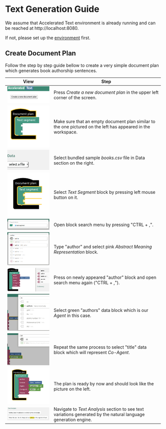 # Text Generation Guide

We assume that Accelerated Text environment is already running and can be reached at http://localhost:8080.

If not, please set up the [environment](environment.md) first.

## Create Document Plan

Follow the step by step guide bellow to create a very simple document plan which generates book authorship sentences.

| View | Step |
| ------ | ------ |
| <img src="assets/create-plan.png" width="300"/> | Press _Create a new document plan_ in the upper left corner of the screen. |
| <img src="assets/empty-doc-plan.png" width="200"/> | Make sure that an empty document plan similar to the one pictured on the left has appeared in the workspace. |
| <img src="assets/csv-file-selection.png" width="200"/> | Select bundled sample _books.csv_ file in Data section on the right. |
| <img src="assets/text-segment.png" width="200"/> | Select _Text Segment_ block by pressing left mouse button on it. |
| <img src="assets/quick-menu.png" width="300"/> | Open block search menu by pressing "CTRL + ,". |
| <img src="assets/author-amr-block-search.png" width="300"/> | Type "author" and select pink _Abstract Meaning Representation_ block. |
| <img src="assets/amr.png" width="300"/> | Press on newly appeared "author" block and open search menu again ("CTRL + ,"). |
| <img src="assets/search-authors.png" width="300"/> | Select green "authors" data block which is our _Agent_ in this case. |
| <img src="assets/search-title.png" width="300"/> | Repeat the same process to select "title" data block which will represent _Co-Agent_. |
| <img src="assets/complete-plan.png" width="300"/> | The plan is ready by now and should look like the picture on the left. |
| <img src="assets/generation-results.png" width="300"/> | Navigate to _Text Analysis_ section to see text variations generated by the natural language generation engine. |
